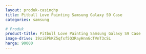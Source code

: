 ```yaml
---
layout: produk-casinghp
title: Pitbull Love Painting Samsung Galaxy S9 Case
categories: samsung

# Produk
product-title: Pitbull Love Painting Samsung Galaxy S9 Case
image-drive: 19ziEPkKZ5qfxf5Q3RayHnnGcTVnT3cSL
harga: 90000
---
```

